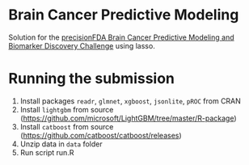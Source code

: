 # Brain Cancer Predictive Modeling

Solution for the [precisionFDA Brain Cancer Predictive Modeling and Biomarker Discovery Challenge](https://precision.fda.gov/challenges/8) using lasso.

# Running the submission

1. Install packages `readr`, `glmnet`, `xgboost`, `jsonlite`, `pROC` from CRAN
1. Install `lightgbm` from source (https://github.com/microsoft/LightGBM/tree/master/R-package)
1. Install `catboost` from source (https://github.com/catboost/catboost/releases) 
1. Unzip data in `data` folder
1. Run script run.R
 
